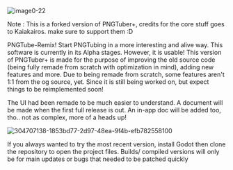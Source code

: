 ![image0-22](https://github.com/MudkipWorld/PNGTuber-Remix/assets/94318023/47bd9ee0-13e3-4ad8-af88-90dd5fa34628)

Note : This is a forked version of PNGTuber+, credits for the core stuff goes to Kaiakairos. make sure to support them :D

PNGTube-Remix!
Start PNGTubing in a more interesting and alive way.
This software is currently in its Alpha stages. However, it is usable!
This version of PNGTuber+ is made for the purpose of improving the old source code (being fully remade from scratch with optimization in mind), adding new features and more.
Due to being remade from scratch, some features aren't 1:1 from the og source, yet. Since it is still being worked on, but expect things to be reimplemented soon!

The UI had been remade to be much easier to understand. A document will be made when the first full release is out. 
An in-app doc will be added too, tho.. not as complex, more of a heads up!

![304707138-1853bd77-2d97-48ea-9f4b-efb782558100](https://github.com/MudkipWorld/PNGTuber-Remix/assets/94318023/95488003-0a7f-4cac-a96a-796d59b1059c)

If you always wanted to try the most recent version, install Godot then clone the repository to open the project files. Builds/ compiled versions will only be for main updates or bugs that needed to be patched quickly 
